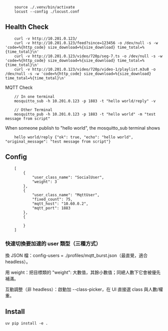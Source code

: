 ``` 
    source ./.venv/bin/activate
    locust --config ./locust.conf 
```

## Health Check
```
    curl -v http://10.201.0.123/
    curl -v http://10.201.0.123/feed?since=123456 -o /dev/null -s -w 'code=%{http_code} size_download=%{size_download} time_total=%{time_total}\n'
    curl -v http://10.201.0.123/video/720p/seg-7.ts -o /dev/null -s -w 'code=%{http_code} size_download=%{size_download} time_total=%{time_total}\n'
    curl -v http://10.201.0.123/video/720p/video-1/playlist.m3u8 -o /dev/null -s -w 'code=%{http_code} size_download=%{size_download} time_total=%{time_total}\n'

```

MQTT Check
```
    // In one terminal
    mosquitto_sub -h 10.201.0.123 -p 1883 -t "hello world/reply" -v  

    // Other Terminal
    mosquitto_pub -h 10.201.0.123 -p 1883 -t "hello world" -m "test message from script"
```

When someone publish to "hello world", the mosquitto_sub terminal shows 
```
    hello world/reply {"ok": true, "echo": "hello world", "original_message": "test message from script"}
```

## Config
``` 
    [
        {
            "user_class_name": "SocialUser", 
            "weight": 3
        },
        {
            "user_class_name": "MqttUser", 
            "fixed_count": 75, 
            "mqtt_host": "10.60.0.2", 
            "mqtt_port": 1883
        },
        {

        }
    ]
```

### 快速切換要加速的 user 類型（三種方式）

換 JSON 檔：config-users = ./profiles/mqtt_burst.json（最直覺，適合 headless）。

用 weight：把目標類的 "weight": 大數值，其餘小數值；同總人數下它會被優先補滿。

互動調整（非 headless）：啟動加 --class-picker，在 UI 直接選 class 與人數/權重。

## Install

```
uv pip install -e .

```